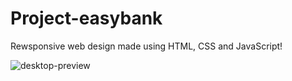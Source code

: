 # Project-easybank

Rewsponsive web design made using HTML, CSS and JavaScript!

![desktop-preview](https://user-images.githubusercontent.com/73250262/139589911-8c38e92a-59f5-4e39-aaec-b4ce8a72d909.jpg)
